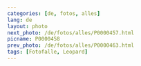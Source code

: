 ```yaml
---
categories: [de, fotos, alles]
lang: de
layout: photo
next_photo: /de/fotos/alles/P0000457.html
picname: P0000458
prev_photo: /de/fotos/alles/P0000463.html
tags: [Fotofalle, Leopard]
---
```

